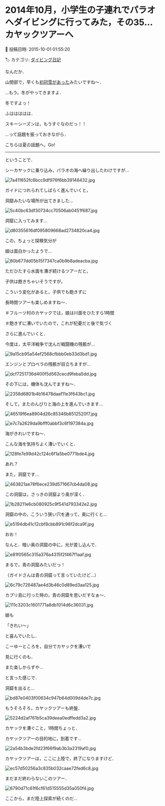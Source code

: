 # 2014年10月，小学生の子連れでパラオへダイビングに行ってみた，その35…カヤックツアーへ

📅 投稿日時: 2015-10-01 01:55:20

🏷️ カテゴリ: [ダイビング日記](ce3a7a8d424d112fce83ee85c81a0e344.md)

なんだか．


山間部で，早くも[初冠雪があった](http://www.news24.jp/articles/2015/09/30/07311041.html)みたいですね～．





…もう，冬がやってきますよ．


冬ですよっ！


ふははははは．


スキーシーズンは，もうすぐなのだっ！！





…って話題を振っておきながら．


こちらは夏の話題へ，Go!


---





ということで．


シーカヤックに乗り込み，パラオの海へ繰り出したわけですが…




![7a411652fc6bcc9df976f6bb39148432.jpg](images/7a411652fc6bcc9df976f6bb39148432.jpg)




ガイドにつれられてしばらく進んでいくと，


洞窟みたいな場所が出てきました…




![5c40bc63df30734cc70506ab0451f687.jpg](images/5c40bc63df30734cc70506ab0451f687.jpg)




洞窟に入ってみます…




![d80355616df095809668ad2734820ca4.jpg](images/d80355616df095809668ad2734820ca4.jpg)




この，ちょっと探検気分が


娘は面白かったようで…




![80b677dd05b15f7347ca0b9b8adeacba.jpg](images/80b677dd05b15f7347ca0b9b8adeacba.jpg)




ただひたすら水面を漕ぎ続けるツアーだと，


子供は飽きちゃいそうですが，


こういう変化があると，子供でも飽きずに


長時間ツアーも楽しめますね～．





＃フルーツ村のカヤックでは，娘は川面をひたすら1時間


＃飽きずに漕いでいたので，これが杞憂だと後で気づく





さらに進んでいくと．


今度は，太平洋戦争で沈んだ戦闘機の残骸が…




![9a15cb95a54ef2568cfbbb0eb33d3bd1.jpg](images/9a15cb95a54ef2568cfbbb0eb33d3bd1.jpg)




エンジンとプロペラの残骸が目立ちますが…




![dcf7251736d400f5d563cecd9feba5dd.jpg](images/dcf7251736d400f5d563cecd9feba5dd.jpg)




その下には，機体も沈んでますね～．




![2358d6801b4b16478daaf11e3f643bc1.jpg](images/2358d6801b4b16478daaf11e3f643bc1.jpg)







そして，またのんびりと海の上を進んでいきます…




![46519f6ea8904d26c85346b8512520f7.jpg](images/46519f6ea8904d26c85346b8512520f7.jpg)









![e7c7a2629da9bfff0abbf3c6f197384a.jpg](images/e7c7a2629da9bfff0abbf3c6f197384a.jpg)




海がきれいですね～．


こんな海を気持ちよく漕いでいくと．




![128fe7e99d42c124c6f1a5be0771bde4.jpg](images/128fe7e99d42c124c6f1a5be0771bde4.jpg)




あれ？


また，洞窟です…




![463821ae78f6ece239d571667cb4da08.jpg](images/463821ae78f6ece239d571667cb4da08.jpg)




この洞窟は，さっきの洞窟より奥が深く．




![1b28211e6cb080925c9f541d793342e2.jpg](images/1b28211e6cb080925c9f541d793342e2.jpg)




洞窟の中の，こういう狭い穴を通って，奥に行くと…




![e5194db41c12cbf8cbb891c98f2dca9f.jpg](images/e5194db41c12cbf8cbb891c98f2dca9f.jpg)




おお！


なんと．暗い奥の洞窟の中に，光が差し込んで．




![e81f0565c315a376a4315f2f467f1aaf.jpg](images/e81f0565c315a376a4315f2f467f1aaf.jpg)




まるで，青の洞窟みたいだっ！


（ガイドさんは青の洞窟って言っていたけど…）




![6c79c726487ae4d3b46c0d89ed3aa125.jpg](images/6c79c726487ae4d3b46c0d89ed3aa125.jpg)




カプリ島に行った時の，青の洞窟を思いだすなぁ～．




![111c3203c1601771a8db1014d6c36031.jpg](images/111c3203c1601771a8db1014d6c36031.jpg)




娘も


「きれい～」


と喜んでいたし．


こーゆーところを，自分でカヤックを漕いで


見に行くのも．


また楽しからずや…





と言った感じで．


洞窟を出ると…




![bd87e0403f00634c947b64d009d4de7c.jpg](images/bd87e0403f00634c947b64d009d4de7c.jpg)




もうそろそろ，カヤックツアーも終盤．




![5224d2af761b5ca39deea0edffedd3a2.jpg](images/5224d2af761b5ca39deea0edffedd3a2.jpg)




カヤックを漕ぐこと，1時間ちょっと．


カヤックツアーの目的地に，到着です…




![2a54b3bde2fd23f66f9ab3b3a2319af0.jpg](images/2a54b3bde2fd23f66f9ab3b3a2319af0.jpg)




カヤックツアーは，ここに上陸で，終了になりますけど．




![ec57d50256a3c835b032caae72fed6c8.jpg](images/ec57d50256a3c835b032caae72fed6c8.jpg)




まだまだ終わらないこのツアー．




![6790d71c61f6cf61d515555d35a050f4.jpg](images/6790d71c61f6cf61d515555d35a050f4.jpg)




ここから，まだ陸上探索が続くのだ…
